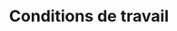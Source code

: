 ---
title: Conditions de travail
longTitle: 'Conditions de travail'
tags:
- gccommon
french:
- "[[Working conditions]]"
---